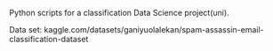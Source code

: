 Python scripts for a classification Data Science project(uni). 

Data set: kaggle.com/datasets/ganiyuolalekan/spam-assassin-email-classification-dataset
